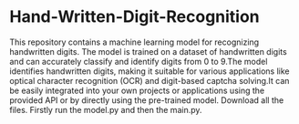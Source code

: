 # Hand-Written-Digit-Recognition
This repository contains a machine learning model for recognizing handwritten digits. The model is trained on a dataset of handwritten digits and can accurately classify and identify digits from 0 to 9.The model identifies handwritten digits, making it suitable for various applications like optical character recognition (OCR) and digit-based captcha solving.It can be easily integrated into your own projects or applications using the provided API or by directly using the pre-trained model.
Download all the files. Firstly run the model.py and then the main.py.
